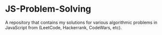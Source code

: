 # JS-Problem-Solving
A repository that contains my solutions for various algorithmic problems in JavaScript from (LeetCode, Hackerrank, CodeWars, etc).
